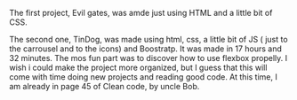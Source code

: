 The first project, Evil gates, was amde just using HTML and a little bit of CSS. 

The second one, TinDog, was made using html, css, a little bit of JS ( just to the carrousel and to the icons) and Boostratp. It was made in 17 hours and 32 minutes. The mos fun part was to discover how to use flexbox propelly. I wish i could make the project more organized, but I guess that this will come with time doing new projects and reading good code. At this time, I am already in page 45 of Clean code, by uncle Bob.  
